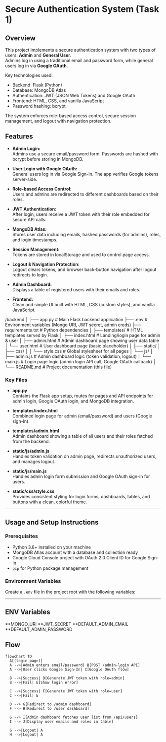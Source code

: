 # Secure Authentication System (Task 1)

## Overview

This project implements a secure authentication system with two types of users: **Admin** and **General User**.  
Admins log in using a traditional email and password form, while general users log in via **Google OAuth**.

Key technologies used:
- Backend: Flask (Python)
- Database: MongoDB Atlas
- Authentication: JWT (JSON Web Tokens) and Google OAuth
- Frontend: HTML, CSS, and vanilla JavaScript
- Password hashing: bcrypt

The system enforces role-based access control, secure session management, and logout with navigation protection.



## Features

- **Admin Login:**  
  Admins use a secure email/password form. Passwords are hashed with bcrypt before storing in MongoDB.

- **User Login with Google OAuth:**  
  General users log in via Google Sign-In. The app verifies Google tokens server-side.

- **Role-based Access Control:**  
  Users and admins are redirected to different dashboards based on their roles.

- **JWT Authentication:**  
  After login, users receive a JWT token with their role embedded for secure API calls.

- **MongoDB Atlas:**  
  Stores user data including emails, hashed passwords (for admins), roles, and login timestamps.

- **Session Management:**  
  Tokens are stored in localStorage and used to control page access.

- **Logout & Navigation Protection:**  
  Logout clears tokens, and browser back-button navigation after logout redirects to login.

- **Admin Dashboard:**  
  Displays a table of registered users with their emails and roles.

- **Frontend:**  
  Clean and simple UI built with HTML, CSS (custom styles), and vanilla JavaScript.




/backend
│
├── app.py                   # Main Flask backend application
├── .env                     # Environment variables (Mongo URI, JWT secret, admin creds)
├── requirements.txt         # Python dependencies
│
├── templates/               # HTML templates served by Flask
│   ├── index.html           # Landing/login page for admin & user
│   ├── admin.html           # Admin dashboard page showing user data table
│   └── user.html            # User dashboard page (basic placeholder)
│
├── static/
│   ├── css/
│   │   └── style.css        # Global stylesheet for all pages
│   └── js/
│       ├── admin.js         # Admin dashboard logic (token validation, logout)
│       └── main.js          # Login page logic (admin login API call, Google OAuth callback)
│
└── README.md                # Project documentation (this file)




### Key Files

- **app.py**  
  Contains the Flask app setup, routes for pages and API endpoints for admin login, Google OAuth login, and MongoDB integration.

- **templates/index.html**  
  Combined login page for admin (email/password) and users (Google sign-in).

- **templates/admin.html**  
  Admin dashboard showing a table of all users and their roles fetched from the backend.

- **static/js/admin.js**  
  Handles token validation on admin page, redirects unauthorized users, and manages logout.

- **static/js/main.js**  
  Handles admin login form submission and Google OAuth sign-in for users.

- **static/css/style.css**  
  Provides consistent styling for login forms, dashboards, tables, and buttons with a clean, colorful theme.

---

## Usage and Setup Instructions

### Prerequisites

- Python 3.8+ installed on your machine
- MongoDB Atlas account with a database and collection ready
- Google Cloud Console project with OAuth 2.0 Client ID for Google Sign-In
- `pip` for Python package management

### Environment Variables

Create a `.env` file in the project root with the following variables:


---

## ENV Variables
**MONGO_URI
**JWT_SECRET
**DEFAULT_ADMIN_EMAIL
**DEFAULT_ADMIN_PASSWORD


## Flow


```mermaid
flowchart TD
  A[(login page)]
  A -->|Admin enters email/password| B[POST /admin-login API]
  A -->|User clicks Google Sign-In| C[Google OAuth flow]
  
  B -->|Success| D[Generate JWT token with role=admin]
  B -->|Fail| E[Show login error]
  
  C -->|Success| F[Generate JWT token with role=user]
  C -->|Fail| E
  
  D --> G[Redirect to /admin dashboard]
  F --> H[Redirect to /user dashboard]
  
  G --> I[Admin dashboard fetches user list from /api/users]
  I --> J[Display user emails and roles in table]
  
  G -->|Logout| A
  H -->|Logout| A


